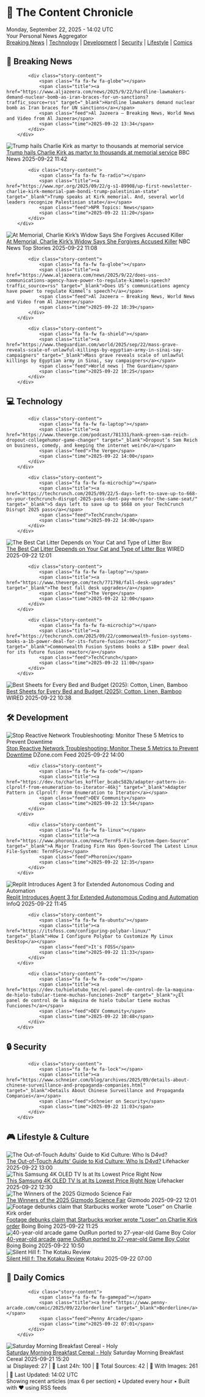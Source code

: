 <!-- Processing 54 RSS feeds at 2025-09-22 14:02:10 UTC -->
<!-- Processing: Saturday Morning Breakfast Cereal -->
<!-- Processing: Cyanide & Happiness -->
<!-- Processing: Dinosaur Comics -->
<!-- Processing: Al Jazeera Breaking News -->
<!-- Processing: CBC News -->
<!-- Error processing https://rss.cbc.ca/lineup/topstories.xml: The read operation timed out -->
<!-- Processing: Reuters Top News -->
<!-- Processing: Associated Press Breaking -->
<!-- Processing: ABC News Breaking -->
<!-- Processing: NBC News Breaking -->
<!-- Processing: TechCrunch -->
<!-- Processing: The Verge -->
<!-- Processing: O'Reilly Radar -->
<!-- Processing: Slashdot -->
<!-- Processing: Dev.to -->
<!-- Processing: StackOverflow Blog -->
<!-- Processing: Phoronix Linux News -->
<!-- Processing: It's FOSS -->
<!-- Error processing https://itsfoss.com/rss/: The read operation timed out -->
<!-- Processing: OMG! Ubuntu -->
<!-- Processing: DistroWatch -->
<!-- Processing: Red Hat Blog -->
<!-- Processing: Ubuntu Blog -->
<!-- Processing: DZone -->
<!-- Processing: The Pragmatic Engineer -->
<!-- Processing: Lifehacker -->
<!-- Processing: Krebs on Security -->
<!-- Processing: Schneier on Security -->
<!-- Generated 9 new posts out of 26 feeds processed -->
<div class="newspaper-header">
    <h1 class="newspaper-title">📰 The Content Chronicle</h1>
    <div class="newspaper-date">Monday, September 22, 2025 - 14:02 UTC</div>
    <div class="newspaper-subtitle">Your Personal News Aggregator</div>
</div>

<div class="newspaper-nav">
    <a href="#breaking">Breaking News</a> |
    <a href="#tech">Technology</a> |
    <a href="#dev">Development</a> |
    <a href="#security">Security</a> |
    <a href="#lifestyle">Lifestyle</a> |
    <a href="#webcomics">Comics</a>
</div>

<div class="news-section breaking-news" id="breaking">
<h2 class="section-header">🚨 Breaking News</h2>
<div class="stories-container">
<div class="story">
            
            <div class="story-content">
                <span class="fa fa-fw fa-globe"></span>
                <span class="title"><a href="https://www.aljazeera.com/news/2025/9/22/hardline-lawmakers-demand-nuclear-bomb-as-iran-braces-for-un-sanctions?traffic_source=rss" target="_blank">Hardline lawmakers demand nuclear bomb as Iran braces for UN sanctions</a></span>
                <span class="feed">Al Jazeera – Breaking News, World News and Video from Al Jazeera</span>
                <span class="time">2025-09-22 13:34</span>
            </div>
        </div>
<div class="story">
            <img src="https://ichef.bbci.co.uk/ace/standard/240/cpsprodpb/fb56/live/e9a18490-9780-11f0-9cf6-cbf3e73ce2b9.jpg" alt="Trump hails Charlie Kirk as martyr to thousands at memorial service" class="story-image" loading="lazy" onerror="this.style.display='none'">
            <div class="story-content">
                <span class="fa fa-fw fa-earth-americas"></span>
                <span class="title"><a href="https://www.bbc.com/news/articles/ckgee0x9p40o?at_medium=RSS&at_campaign=rss" target="_blank">Trump hails Charlie Kirk as martyr to thousands at memorial service</a></span>
                <span class="feed">BBC News</span>
                <span class="time">2025-09-22 11:42</span>
            </div>
        </div>
<div class="story">
            
            <div class="story-content">
                <span class="fa fa-fw fa-radio"></span>
                <span class="title"><a href="https://www.npr.org/2025/09/22/g-s1-89908/up-first-newsletter-charlie-kirk-memorial-pam-bondi-trump-palestinian-state" target="_blank">Trump speaks at Kirk memorial. And, several world leaders recognize Palestinian state</a></span>
                <span class="feed">NPR Topics: News</span>
                <span class="time">2025-09-22 11:20</span>
            </div>
        </div>
<div class="story">
            <img src="https://media-cldnry.s-nbcnews.com/image/upload/t_fit_1500w/mpx/2704722219/2025_09/1758539333883_tdy_news_7a_chesky_kirk_memorial_250922_1920x1080-40tylk.jpg" alt="At Memorial, Charlie Kirk’s Widow Says She Forgives Accused Killer" class="story-image" loading="lazy" onerror="this.style.display='none'">
            <div class="story-content">
                <span class="fa fa-fw fa-broadcast-tower"></span>
                <span class="title"><a href="https://www.today.com/video/mourners-gather-to-bid-farewell-to-charlie-kirk-248062021699" target="_blank">At Memorial, Charlie Kirk’s Widow Says She Forgives Accused Killer</a></span>
                <span class="feed">NBC News Top Stories</span>
                <span class="time">2025-09-22 11:08</span>
            </div>
        </div>
<div class="story">
            
            <div class="story-content">
                <span class="fa fa-fw fa-globe"></span>
                <span class="title"><a href="https://www.aljazeera.com/news/2025/9/22/does-uss-communications-agency-have-power-to-regulate-kimmels-speech?traffic_source=rss" target="_blank">Does US’s communications agency have power to regulate Kimmel’s speech?</a></span>
                <span class="feed">Al Jazeera – Breaking News, World News and Video from Al Jazeera</span>
                <span class="time">2025-09-22 10:39</span>
            </div>
        </div>
<div class="story">
            
            <div class="story-content">
                <span class="fa fa-fw fa-shield"></span>
                <span class="title"><a href="https://www.theguardian.com/world/2025/sep/22/mass-grave-reveals-scale-of-unlawful-killings-by-egyptian-army-in-sinai-say-campaigners" target="_blank">Mass grave reveals scale of unlawful killings by Egyptian army in Sinai, say campaigners</a></span>
                <span class="feed">World news | The Guardian</span>
                <span class="time">2025-09-22 10:25</span>
            </div>
        </div>
</div>
</div>
<div class="news-section tech-news" id="tech">
<h2 class="section-header">💻 Technology</h2>
<div class="stories-container">
<div class="story">
            
            <div class="story-content">
                <span class="fa fa-fw fa-laptop"></span>
                <span class="title"><a href="https://www.theverge.com/podcast/781331/hank-green-sam-reich-dropout-collegehumor-game-changer" target="_blank">Dropout’s Sam Reich on business, comedy, and keeping the internet weird</a></span>
                <span class="feed">The Verge</span>
                <span class="time">2025-09-22 14:00</span>
            </div>
        </div>
<div class="story">
            
            <div class="story-content">
                <span class="fa fa-fw fa-microchip"></span>
                <span class="title"><a href="https://techcrunch.com/2025/09/22/5-days-left-to-save-up-to-668-on-your-techcrunch-disrupt-2025-pass-dont-pay-more-for-the-same-seat/" target="_blank">5 days left to save up to $668 on your TechCrunch Disrupt 2025 pass</a></span>
                <span class="feed">TechCrunch</span>
                <span class="time">2025-09-22 14:00</span>
            </div>
        </div>
<div class="story">
            <img src="https://media.wired.com/photos/68d0b6f3881e3229d0ad68d4/master/pass/What%20Type%20of%20Cat%20Litter%20Should%20You%20Use_.png" alt="The Best Cat Litter Depends on Your Cat and Type of Litter Box" class="story-image" loading="lazy" onerror="this.style.display='none'">
            <div class="story-content">
                <span class="fa fa-fw fa-bolt"></span>
                <span class="title"><a href="https://www.wired.com/story/what-type-of-cat-litter-should-you-use/" target="_blank">The Best Cat Litter Depends on Your Cat and Type of Litter Box</a></span>
                <span class="feed">WIRED</span>
                <span class="time">2025-09-22 12:01</span>
            </div>
        </div>
<div class="story">
            
            <div class="story-content">
                <span class="fa fa-fw fa-laptop"></span>
                <span class="title"><a href="https://www.theverge.com/tech/771798/fall-desk-upgrades" target="_blank">The best fall desk upgrades</a></span>
                <span class="feed">The Verge</span>
                <span class="time">2025-09-22 12:00</span>
            </div>
        </div>
<div class="story">
            
            <div class="story-content">
                <span class="fa fa-fw fa-microchip"></span>
                <span class="title"><a href="https://techcrunch.com/2025/09/22/commonwealth-fusion-systems-books-a-1b-power-deal-for-its-future-fusion-reactor/" target="_blank">Commonwealth Fusion Systems books a $1B+ power deal for its future fusion reactor</a></span>
                <span class="feed">TechCrunch</span>
                <span class="time">2025-09-22 11:00</span>
            </div>
        </div>
<div class="story">
            <img src="https://media.wired.com/photos/682fba5f57556e17fa714325/master/pass/These%20Are%20the%20Best%20Sheets%20to%20Catch%20Some%20Z%E2%80%99s_.png" alt="Best Sheets for Every Bed and Budget (2025): Cotton, Linen, Bamboo" class="story-image" loading="lazy" onerror="this.style.display='none'">
            <div class="story-content">
                <span class="fa fa-fw fa-bolt"></span>
                <span class="title"><a href="https://www.wired.com/story/best-bedsheets/" target="_blank">Best Sheets for Every Bed and Budget (2025): Cotton, Linen, Bamboo</a></span>
                <span class="feed">WIRED</span>
                <span class="time">2025-09-22 10:38</span>
            </div>
        </div>
</div>
</div>
<div class="news-section dev-news" id="dev">
<h2 class="section-header">🛠️ Development</h2>
<div class="stories-container">
<div class="story">
            <img src="https://dz2cdn1.dzone.com/thumbnail?fid=18637239&w=600" alt="Stop Reactive Network Troubleshooting: Monitor These 5 Metrics to Prevent Downtime" class="story-image" loading="lazy" onerror="this.style.display='none'">
            <div class="story-content">
                <span class="fa fa-fw fa-newspaper"></span>
                <span class="title"><a href="https://dzone.com/articles/stop-reactive-network-troubleshooting" target="_blank">Stop Reactive Network Troubleshooting: Monitor These 5 Metrics to Prevent Downtime</a></span>
                <span class="feed">DZone.com Feed</span>
                <span class="time">2025-09-22 14:00</span>
            </div>
        </div>
<div class="story">
            
            <div class="story-content">
                <span class="fa fa-fw fa-code"></span>
                <span class="title"><a href="https://dev.to/charles_koffler_bcabc582b/adapter-pattern-in-clprolf-from-enumeration-to-iterator-46kj" target="_blank">Adapter Pattern in Clprolf: From Enumeration to Iterator</a></span>
                <span class="feed">DEV Community</span>
                <span class="time">2025-09-22 13:54</span>
            </div>
        </div>
<div class="story">
            
            <div class="story-content">
                <span class="fa fa-fw fa-linux"></span>
                <span class="title"><a href="https://www.phoronix.com/news/TernFS-File-System-Open-Source" target="_blank">A Major Trading Firm Has Open-Sourced The Latest Linux File-System: TernFS</a></span>
                <span class="feed">Phoronix</span>
                <span class="time">2025-09-22 12:35</span>
            </div>
        </div>
<div class="story">
            <img src="https://res.infoq.com/news/2025/09/replit-agent-3/en/headerimage/generatedHeaderImage-1758376374612.jpg" alt="Replit Introduces Agent 3 for Extended Autonomous Coding and Automation" class="story-image" loading="lazy" onerror="this.style.display='none'">
            <div class="story-content">
                <span class="fa fa-fw fa-info-circle"></span>
                <span class="title"><a href="https://www.infoq.com/news/2025/09/replit-agent-3/?utm_campaign=infoq_content&utm_source=infoq&utm_medium=feed&utm_term=global" target="_blank">Replit Introduces Agent 3 for Extended Autonomous Coding and Automation</a></span>
                <span class="feed">InfoQ</span>
                <span class="time">2025-09-22 11:45</span>
            </div>
        </div>
<div class="story">
            
            <div class="story-content">
                <span class="fa fa-fw fa-ubuntu"></span>
                <span class="title"><a href="https://itsfoss.com/configuring-polybar-linux/" target="_blank">How I Configure Polybar to Customize My Linux Desktop</a></span>
                <span class="feed">It's FOSS</span>
                <span class="time">2025-09-22 11:33</span>
            </div>
        </div>
<div class="story">
            
            <div class="story-content">
                <span class="fa fa-fw fa-code"></span>
                <span class="title"><a href="https://dev.to/hielotubo_tec/el-panel-de-control-de-la-maquina-de-hielo-tubular-tiene-muchas-funciones-2nc0" target="_blank">¿El panel de control de la máquina de hielo tubular tiene muchas funciones?</a></span>
                <span class="feed">DEV Community</span>
                <span class="time">2025-09-22 10:48</span>
            </div>
        </div>
</div>
</div>
<div class="news-section security-news" id="security">
<h2 class="section-header">🔒 Security</h2>
<div class="stories-container">
<div class="story">
            
            <div class="story-content">
                <span class="fa fa-fw fa-lock"></span>
                <span class="title"><a href="https://www.schneier.com/blog/archives/2025/09/details-about-chinese-surveillance-and-propaganda-companies.html" target="_blank">Details About Chinese Surveillance and Propaganda Companies</a></span>
                <span class="feed">Schneier on Security</span>
                <span class="time">2025-09-22 11:03</span>
            </div>
        </div>
</div>
</div>
<div class="news-section lifestyle-news" id="lifestyle">
<h2 class="section-header">🎮 Lifestyle & Culture</h2>
<div class="stories-container">
<div class="story">
            <img src="https://lifehacker.com/imagery/articles/01K5HZDG95W9Q3BMC7M56TYD4A/hero-image.png" alt="The Out-of-Touch Adults&#x27; Guide to Kid Culture: Who Is D4vd?" class="story-image" loading="lazy" onerror="this.style.display='none'">
            <div class="story-content">
                <span class="fa fa-fw fa-life-ring"></span>
                <span class="title"><a href="https://lifehacker.com/entertainment/current-trends-explained-d4vd?utm_medium=RSS" target="_blank">The Out-of-Touch Adults&#x27; Guide to Kid Culture: Who Is D4vd?</a></span>
                <span class="feed">Lifehacker</span>
                <span class="time">2025-09-22 13:00</span>
            </div>
        </div>
<div class="story">
            <img src="https://lifehacker.com/imagery/articles/01K1Z04R754A6NZ21TN2NZ5KSF/hero-image.png" alt="This Samsung 4K OLED TV Is at Its Lowest Price Right Now" class="story-image" loading="lazy" onerror="this.style.display='none'">
            <div class="story-content">
                <span class="fa fa-fw fa-life-ring"></span>
                <span class="title"><a href="https://lifehacker.com/tech/samsung-65-inch-s90d-4k-oled-tv-sale?utm_medium=RSS" target="_blank">This Samsung 4K OLED TV Is at Its Lowest Price Right Now</a></span>
                <span class="feed">Lifehacker</span>
                <span class="time">2025-09-22 12:30</span>
            </div>
        </div>
<div class="story">
            <img src="https://gizmodo.com/app/uploads/2025/09/Main-1920x1280-1.jpg" alt="The Winners of the 2025 Gizmodo Science Fair" class="story-image" loading="lazy" onerror="this.style.display='none'">
            <div class="story-content">
                <span class="fa fa-fw fa-computer"></span>
                <span class="title"><a href="https://gizmodo.com/the-winners-of-the-2025-gizmodo-science-fair-2000652743" target="_blank">The Winners of the 2025 Gizmodo Science Fair</a></span>
                <span class="feed">Gizmodo</span>
                <span class="time">2025-09-22 12:01</span>
            </div>
        </div>
<div class="story">
            <img src="https://i0.wp.com/boingboing.net/wp-content/uploads/2025/09/jpg-2.jpg?fit=1080%2C783&amp;quality=60&amp;ssl=1" alt="Footage debunks claim that Starbucks worker wrote &quot;Loser&quot; on Charlie Kirk order" class="story-image" loading="lazy" onerror="this.style.display='none'">
            <div class="story-content">
                <span class="fa fa-fw fa-arrow-right"></span>
                <span class="title"><a href="https://boingboing.net/2025/09/22/footage-debunks-claim-that-starbucks-worker-wrote-loser-on-charlie-kirk-order.html" target="_blank">Footage debunks claim that Starbucks worker wrote &quot;Loser&quot; on Charlie Kirk order</a></span>
                <span class="feed">Boing Boing</span>
                <span class="time">2025-09-22 11:25</span>
            </div>
        </div>
<div class="story">
            <img src="https://i0.wp.com/boingboing.net/wp-content/uploads/2025/09/hbyz6k.png?fit=794%2C714&amp;quality=55&amp;ssl=1" alt="40-year-old arcade game OutRun ported to 27-year-old Game Boy Color" class="story-image" loading="lazy" onerror="this.style.display='none'">
            <div class="story-content">
                <span class="fa fa-fw fa-arrow-right"></span>
                <span class="title"><a href="https://boingboing.net/2025/09/22/40-year-old-arcade-game-outrun-ported-to-27-year-old-game-boy-color.html" target="_blank">40-year-old arcade game OutRun ported to 27-year-old Game Boy Color</a></span>
                <span class="feed">Boing Boing</span>
                <span class="time">2025-09-22 10:50</span>
            </div>
        </div>
<div class="story">
            <img src="https://kotaku.com/app/uploads/2025/09/MAIN-3.jpg" alt="Silent Hill f: The Kotaku Review" class="story-image" loading="lazy" onerror="this.style.display='none'">
            <div class="story-content">
                <span class="fa fa-fw fa-gamepad"></span>
                <span class="title"><a href="https://kotaku.com/silent-hill-f-review-horror-konami-hinako-ryukishi07-2000627505" target="_blank">Silent Hill f: The Kotaku Review</a></span>
                <span class="feed">Kotaku</span>
                <span class="time">2025-09-22 07:00</span>
            </div>
        </div>
</div>
</div>
<div class="news-section webcomics-section" id="webcomics">
<h2 class="section-header">🎨 Daily Comics</h2>
<div class="stories-container">
<div class="story">
            
            <div class="story-content">
                <span class="fa fa-fw fa-gamepad"></span>
                <span class="title"><a href="https://www.penny-arcade.com/comic/2025/09/22/borderline" target="_blank">Borderline</a></span>
                <span class="feed">Penny Arcade</span>
                <span class="time">2025-09-22 07:01</span>
            </div>
        </div>
<div class="story">
            <img src="https://www.smbc-comics.com/comics/1758236416-20250921.png" alt="Saturday Morning Breakfast Cereal - Holy" class="story-image" loading="lazy" onerror="this.style.display='none'">
            <div class="story-content">
                <span class="fa fa-fw fa-smile"></span>
                <span class="title"><a href="https://www.smbc-comics.com/comic/holy" target="_blank">Saturday Morning Breakfast Cereal - Holy</a></span>
                <span class="feed">Saturday Morning Breakfast Cereal</span>
                <span class="time">2025-09-21 15:20</span>
            </div>
        </div>
</div>
</div>

<div class="newspaper-footer">
    <div class="stats">
        📊 Displayed: 27 | 📅 Last 24h: 100 | 📡 Total Sources: 42 | 📸 With Images: 261 |
        🔄 Last Updated: 14:02 UTC
    </div>
    <div class="footer-note">
        Showing recent articles (max 6 per section) • Updated every hour • Built with ❤️ using RSS feeds
    </div>
</div>
